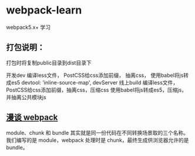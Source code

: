 # webpack-learn
webpack5.x+ 学习

## 打包说明：

打包时将复制public目录到dist目录下

   开发dev
      编译less文件， PostCSS给css添加前缀， 抽离css，
       使用babel将js转成es5
       devtool: 'inline-source-map',
       devServer
   线上build
        编译less文件，PostCSS给css添加前缀，抽离css，压缩css
        使用babel将js转成es5，压缩js，并抽离公共模块js
   

## [漫谈 webpack](https://zhuanlan.zhihu.com/p/511770560)
module、chunk 和 bundle 其实就是同一份代码在不同转换场景取的三个名称。我们编写的是 module，webpack 处理时是 chunk，最终生成供浏览器允许的是 bundle。
